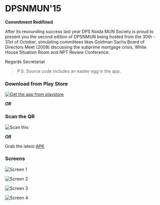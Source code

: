 # DPSNMUN'15

**Commitment Redifined**

After its resounding success last year DPS Noida MUN Society is proud to present you the second edition of DPSNMUN being hosted from the 30th - 31st of October, simulating committees likes Goldman Sachs Board of Directors Meet (2008) discussing the subprime mortgage crisis, White House Situation Room and NPT Review Conference.

Regards
Secretariat

> P.S. Source code includes an easter egg in the app.

### Download from Play Store
[![Get the app from playstore](https://developer.android.com/images/brand/en_app_rgb_wo_60.png)](https://play.google.com/store/apps/details?id=chipset.dpsnmun)

***OR***

### Scan the QR
![Scan this](/art/qr.png)

***OR***

Grab the latest [APK](https://github.com/chipset95/DPSNMUN/releases/latest)

### Screens

![Screen 1](/art/s1.png)

![Screen 2](/art/s2.png)

![Screen 3](/art/s3.png)

![Screen 4](/art/s4.png)
